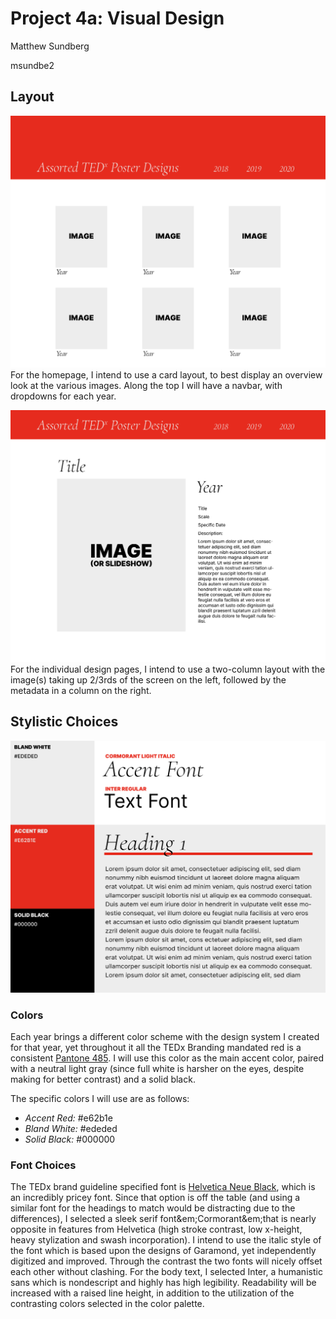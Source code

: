 # Project 4a: Visual Design

Matthew Sundberg

msundbe2

## Layout
![Homepage Wireframe](./layout-index.png)
For the homepage, I intend to use a card layout, to best display an overview look at the various images. Along the top I will have a navbar, with dropdowns for each year.

![Individual Page Wireframe](./layout-individual.png)
For the individual design pages, I intend to use a two-column layout with the image(s) taking up 2/3rds of the screen on the left, followed by the metadata in a column on the right.


## Stylistic Choices
![Color Palette and Font Choices](./palettes.png)
### Colors
Each year brings a different color scheme with the design system I created for that year, yet throughout it all the TEDx Branding mandated red is a consistent [Pantone 485][tedx-branding]. I will use this color as the main accent color, paired with a neutral light gray (since full white is harsher on the eyes, despite making for better contrast) and a solid black.

The specific colors I will use are as follows:

* *Accent Red:* #e62b1e
* *Bland White:* #ededed
* *Solid Black:* #000000

### Font Choices
The TEDx brand guideline specified font is [Helvetica Neue Black][tedx-branding], which is an incredibly pricey font. Since that option is off the table (and using a similar font for the headings to match would be distracting due to the differences), I selected a sleek serif font&em;Cormorant&em;that is nearly opposite in features from Helvetica (high stroke contrast, low x-height, heavy stylization and swash incorporation). I intend to use the italic style of the font which is based upon the designs of Garamond, yet independently digitized and improved. Through the contrast the two fonts will nicely offset each other without clashing. For the body text, I selected Inter, a humanistic sans which is nondescript and highly has high legibility. Readability will be increased with a raised line height, in addition to the utilization of the contrasting colors selected in the color palette.


[tedx-branding]: https://www.ted.com/participate/organize-a-local-tedx-event/tedx-organizer-guide/branding-promotions/logo-and-design/your-tedx-logo
